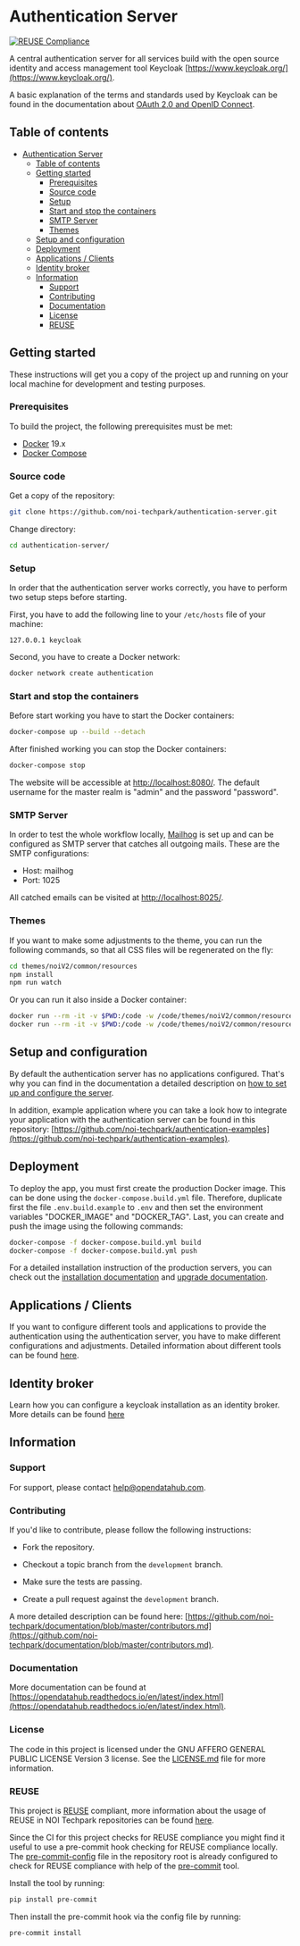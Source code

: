 <!--
SPDX-FileCopyrightText: NOI Techpark <digital@noi.bz.it>

SPDX-License-Identifier: CC0-1.0
-->

# Authentication Server

[![REUSE Compliance](https://github.com/noi-techpark/authentication-server/actions/workflows/reuse.yml/badge.svg)](https://github.com/noi-techpark/odh-docs/wiki/REUSE#badges)

A central authentication server for all services build with the open source identity and access management tool Keycloak [https://www.keycloak.org/](https://www.keycloak.org/).

A basic explanation of the terms and standards used by Keycloak can be found in the documentation about [OAuth 2.0 and OpenID Connect](docs/oauth2-and-openid-connect.md).

## Table of contents

- [Authentication Server](#authentication-server)
  - [Table of contents](#table-of-contents)
  - [Getting started](#getting-started)
    - [Prerequisites](#prerequisites)
    - [Source code](#source-code)
    - [Setup](#setup)
    - [Start and stop the containers](#start-and-stop-the-containers)
    - [SMTP Server](#smtp-server)
    - [Themes](#themes)
  - [Setup and configuration](#setup-and-configuration)
  - [Deployment](#deployment)
  - [Applications / Clients](#applications--clients)
  - [Identity broker](#identity-broker)
  - [Information](#information)
    - [Support](#support)
    - [Contributing](#contributing)
    - [Documentation](#documentation)
    - [License](#license)
    - [REUSE](#reuse)

## Getting started

These instructions will get you a copy of the project up and running on your local machine for development and testing purposes.

### Prerequisites

To build the project, the following prerequisites must be met:

- [Docker](https://www.docker.com/) 19.x
- [Docker Compose](https://docs.docker.com/compose/)

### Source code

Get a copy of the repository:

```bash
git clone https://github.com/noi-techpark/authentication-server.git
```

Change directory:

```bash
cd authentication-server/
```

### Setup

In order that the authentication server works correctly, you have to perform two setup steps before starting.

First, you have to add the following line to your `/etc/hosts` file of your machine:

```
127.0.0.1 keycloak
```

Second, you have to create a Docker network:

```bash
docker network create authentication
```

### Start and stop the containers

Before start working you have to start the Docker containers:

```bash
docker-compose up --build --detach
```

After finished working you can stop the Docker containers:

```bash
docker-compose stop
```

The website will be accessible at [http://localhost:8080/](http://localhost:8080/). The default username for the master realm is "admin" and the password "password".

### SMTP Server

In order to test the whole workflow locally, [Mailhog](https://github.com/mailhog/MailHog) is set up and can be configured as SMTP server that catches all outgoing mails. These are the SMTP configurations:

- Host: mailhog
- Port: 1025

All catched emails can be visited at [http://localhost:8025/](http://localhost:8025/).

### Themes

If you want to make some adjustments to the theme, you can run the following commands, so that all CSS files will be regenerated on the fly:

```bash
cd themes/noiV2/common/resources
npm install
npm run watch
```

Or you can run it also inside a Docker container:

```bash
docker run --rm -it -v $PWD:/code -w /code/themes/noiV2/common/resources node:16 npm install
docker run --rm -it -v $PWD:/code -w /code/themes/noiV2/common/resources node:16 npm run watch
```

## Setup and configuration

By default the authentication server has no applications configured. That's why you can find in the documentation a detailed description on [how to set up and configure the server](docs/noi-authentication-server.md).

In addition, example application where you can take a look how to integrate your application with the authentication server can be found in this repository: [https://github.com/noi-techpark/authentication-examples](https://github.com/noi-techpark/authentication-examples).

## Deployment

To deploy the app, you must first create the production Docker image. This can be done using the `docker-compose.build.yml` file. Therefore, duplicate first the file `.env.build.example` to `.env` and then set the environment variables "DOCKER_IMAGE" and "DOCKER_TAG". Last, you can create and push the image using the following commands:

```bash
docker-compose -f docker-compose.build.yml build
docker-compose -f docker-compose.build.yml push
```

For a detailed installation instruction of the production servers, you can check out the [installation documentation](docs/installation.md) and [upgrade documentation](docs/upgrade.md).

## Applications / Clients

If you want to configure different tools and applications to provide the authentication using the authentication server, you have to make different configurations and adjustments. Detailed information about different tools can be found [here](#/docs/applications.md).

## Identity broker

Learn how you can configure a keycloak installation as an identity broker.
More details can be found [here](#/docs/indentity-broker.md)

## Information

### Support

For support, please contact [help@opendatahub.com](mailto:help@opendatahub.com).

### Contributing

If you'd like to contribute, please follow the following instructions:

- Fork the repository.

- Checkout a topic branch from the `development` branch.

- Make sure the tests are passing.

- Create a pull request against the `development` branch.

A more detailed description can be found here: [https://github.com/noi-techpark/documentation/blob/master/contributors.md](https://github.com/noi-techpark/documentation/blob/master/contributors.md).

### Documentation

More documentation can be found at [https://opendatahub.readthedocs.io/en/latest/index.html](https://opendatahub.readthedocs.io/en/latest/index.html).

### License

The code in this project is licensed under the GNU AFFERO GENERAL PUBLIC LICENSE Version 3 license. See the [LICENSE.md](LICENSE.md) file for more information.

### REUSE

This project is [REUSE](https://reuse.software) compliant, more information about the usage of REUSE in NOI Techpark repositories can be found [here](https://github.com/noi-techpark/odh-docs/wiki/Guidelines-for-developers-and-licenses#guidelines-for-contributors-and-new-developers).

Since the CI for this project checks for REUSE compliance you might find it useful to use a pre-commit hook checking for REUSE compliance locally. The [pre-commit-config](.pre-commit-config.yaml) file in the repository root is already configured to check for REUSE compliance with help of the [pre-commit](https://pre-commit.com) tool.

Install the tool by running:
```bash
pip install pre-commit
```
Then install the pre-commit hook via the config file by running:
```bash
pre-commit install
```
